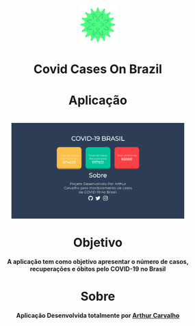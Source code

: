 <p align="center">
  <img src="img/logo.svg" width="90px" float="center"/>
</p>
<h1 align="center">Covid Cases On Brazil</h1>
 <h1 align="center" href="https://artiwnl.github.io/CovidCasesOnBrazil/"> Aplicação </h1>
<p align="center">
  <br>
    <img align="center" src="img/site.png" alt="Screenshot1" width="80%">
  <br>
</p>
<h1 align="center">Objetivo</h1>
<p align="center">
  <strong> A aplicação tem como objetivo apresentar o número de casos, recuperações e óbitos pelo COVID-19 no Brasil</strong>
</p>
<h1 align="center">Sobre</h1>
<p align="center">
  <strong> Aplicação Desenvolvida totalmente por <a href="https://www.instagram.com/artie.baka/">Arthur Carvalho</a></strong>
</p>
